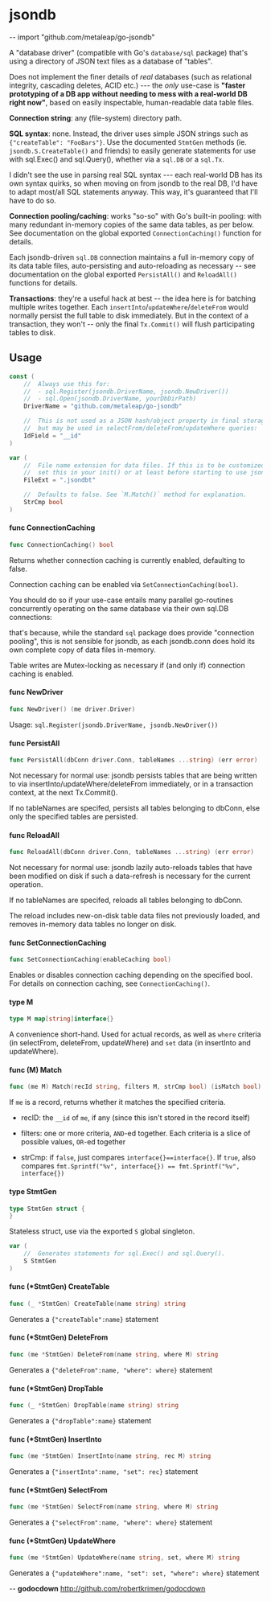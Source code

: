 # jsondb
--
    import "github.com/metaleap/go-jsondb"

A "database driver" (compatible with Go's `database/sql` package)
that's using a directory of JSON text files as a database of "tables".

Does not implement the finer details of *real* databases (such as
relational integrity, cascading deletes, ACID etc.) --- the *only* use-case
is **"faster prototyping of a DB app without needing to mess with a real-world
DB right now"**, based on easily inspectable, human-readable data table files.

**Connection string**: any (file-system) directory path.

**SQL syntax**: none. Instead, the driver uses simple JSON strings such
as `{"createTable": "FooBars"}`. Use the documented `StmtGen` methods
(ie. `jsondb.S.CreateTable()` and friends) to easily generate statements
for use with sql.Exec() and sql.Query(), whether via a `sql.DB` or a `sql.Tx`.

I didn't see the use in parsing real SQL syntax --- each real-world DB has its
own syntax quirks, so when moving on from jsondb to the real DB, I'd have to adapt
most/all SQL statements anyway. This way, it's guaranteed that I'll have to do so.

**Connection pooling/caching**: works "so-so" with Go's built-in pooling: with
many redundant in-memory copies of the same data tables, as per below.
See documentation on the global exported `ConnectionCaching()` function for details.

Each jsondb-driven `sql.DB` connection maintains a full in-memory copy of its data
table files, auto-persisting and auto-reloading as necessary -- see documentation on
the global exported `PersistAll()` and `ReloadAll()` functions for details.

**Transactions**: they're a useful hack at best -- the idea here is for batching multiple
writes together. Each `insertInto`/`updateWhere`/`deleteFrom` would normally persist the
full table to disk immediately. But in the context of a transaction, they won't -- only
the final `Tx.Commit()` will flush participating tables to disk.

## Usage

```go
const (
	//	Always use this for:
	//	- sql.Register(jsondb.DriverName, jsondb.NewDriver())
	//	- sql.Open(jsondb.DriverName, yourDbDirPath)
	DriverName = "github.com/metaleap/go-jsondb"

	//	This is not used as a JSON hash/object property in final storage
	//	but may be used in selectFrom/deleteFrom/updateWhere queries:
	IdField = "__id"
)
```

```go
var (
	//	File name extension for data files. If this is to be customized,
	//	set this in your init() or at least before starting to use jsondb.
	FileExt = ".jsondbt"

	//	Defaults to false. See `M.Match()` method for explanation.
	StrCmp bool
)
```

#### func  ConnectionCaching

```go
func ConnectionCaching() bool
```
Returns whether connection caching is currently enabled, defaulting to false.

Connection caching can be enabled via `SetConnectionCaching(bool)`.

You should do so if your use-case entails many parallel go-routines concurrently
operating on the same database via their own sql.DB connections:

that's because, while the standard `sql` package does provide "connection
pooling", this is not sensible for jsondb, as each jsondb.conn does hold its own
complete copy of data files in-memory.

Table writes are Mutex-locking as necessary if (and only if) connection caching
is enabled.

#### func  NewDriver

```go
func NewDriver() (me driver.Driver)
```
Usage: `sql.Register(jsondb.DriverName, jsondb.NewDriver())`

#### func  PersistAll

```go
func PersistAll(dbConn driver.Conn, tableNames ...string) (err error)
```
Not necessary for normal use: jsondb persists tables that are being written to
via insertInto/updateWhere/deleteFrom immediately, or in a transaction context,
at the next Tx.Commit().

If no tableNames are specifed, persists all tables belonging to dbConn, else
only the specified tables are persisted.

#### func  ReloadAll

```go
func ReloadAll(dbConn driver.Conn, tableNames ...string) (err error)
```
Not necessary for normal use: jsondb lazily auto-reloads tables that have been
modified on disk if such a data-refresh is necessary for the current operation.

If no tableNames are specifed, reloads all tables belonging to dbConn.

The reload includes new-on-disk table data files not previously loaded, and
removes in-memory data tables no longer on disk.

#### func  SetConnectionCaching

```go
func SetConnectionCaching(enableCaching bool)
```
Enables or disables connection caching depending on the specified bool. For
details on connection caching, see `ConnectionCaching()`.

#### type M

```go
type M map[string]interface{}
```

A convenience short-hand. Used for actual records, as well as `where` criteria
(in selectFrom, deleteFrom, updateWhere) and `set` data (in insertInto and
updateWhere).

#### func (M) Match

```go
func (me M) Match(recId string, filters M, strCmp bool) (isMatch bool)
```
If `me` is a record, returns whether it matches the specified criteria.

- recID: the `__id` of `me`, if any (since this isn't stored in the record
itself)

- filters: one or more criteria, `AND`-ed together. Each criteria is a slice of
possible values, `OR`-ed together

- strCmp: if `false`, just compares `interface{}==interface{}`. If `true`, also
compares `fmt.Sprintf("%v", interface{}) == fmt.Sprintf("%v", interface{})`

#### type StmtGen

```go
type StmtGen struct {
}
```

Stateless struct, use via the exported `S` global singleton.

```go
var (
	//	Generates statements for sql.Exec() and sql.Query().
	S StmtGen
)
```

#### func (*StmtGen) CreateTable

```go
func (_ *StmtGen) CreateTable(name string) string
```
Generates a `{"createTable":name}` statement

#### func (*StmtGen) DeleteFrom

```go
func (me *StmtGen) DeleteFrom(name string, where M) string
```
Generates a `{"deleteFrom":name, "where": where}` statement

#### func (*StmtGen) DropTable

```go
func (_ *StmtGen) DropTable(name string) string
```
Generates a `{"dropTable":name}` statement

#### func (*StmtGen) InsertInto

```go
func (me *StmtGen) InsertInto(name string, rec M) string
```
Generates a `{"insertInto":name, "set": rec}` statement

#### func (*StmtGen) SelectFrom

```go
func (me *StmtGen) SelectFrom(name string, where M) string
```
Generates a `{"selectFrom":name, "where": where}` statement

#### func (*StmtGen) UpdateWhere

```go
func (me *StmtGen) UpdateWhere(name string, set, where M) string
```
Generates a `{"updateWhere":name, "set": set, "where": where}` statement

--
**godocdown** http://github.com/robertkrimen/godocdown